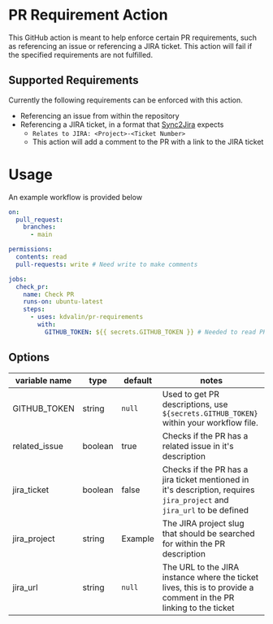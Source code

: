 # PR Requirement Action

This GitHub action is meant to help enforce certain PR requirements, such as
referencing an issue or referencing a JIRA ticket. This action will fail if the
specified requirements are not fulfilled.

## Supported Requirements

Currently the following requirements can be enforced with this action.

- Referencing an issue from within the repository
- Referencing a JIRA ticket, in a format that
  [Sync2Jira](https://github.com/release-engineering/Sync2Jira) expects
  - `Relates to JIRA: <Project>-<Ticket Number>`
  - This action will add a comment to the PR with a link to the JIRA ticket

# Usage

An example workflow is provided below

```yaml
on:
  pull_request:
    branches:
      - main

permissions:
  contents: read
  pull-requests: write # Need write to make comments

jobs:
  check_pr:
    name: Check PR
    runs-on: ubuntu-latest
    steps:
      - uses: kdvalin/pr-requirements
        with:
          GITHUB_TOKEN: ${{ secrets.GITHUB_TOKEN }} # Needed to read PR descriptions
```

## Options

| variable name | type    | default | notes                                                                                                                  |
| ------------- | ------- | ------- | ---------------------------------------------------------------------------------------------------------------------- |
| GITHUB_TOKEN  | string  | `null`  | Used to get PR descriptions, use `${secrets.GITHUB_TOKEN}` within your workflow file.                                  |
| related_issue | boolean | true    | Checks if the PR has a related issue in it's description                                                               |
| jira_ticket   | boolean | false   | Checks if the PR has a jira ticket mentioned in it's description, requires `jira_project` and `jira_url` to be defined |
| jira_project  | string  | Example | The JIRA project slug that should be searched for within the PR description                                            |
| jira_url      | string  | `null`  | The URL to the JIRA instance where the ticket lives, this is to provide a comment in the PR linking to the ticket      |
